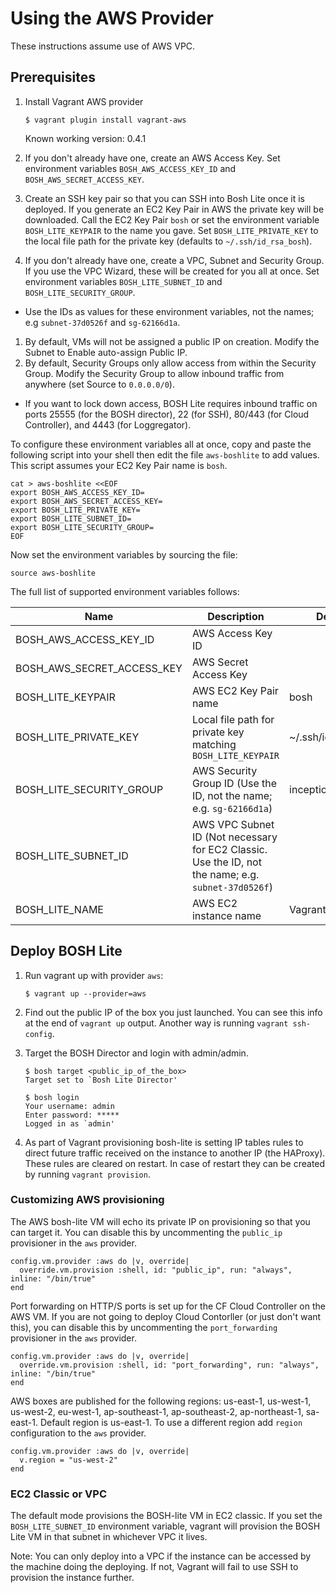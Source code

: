 # Using the AWS Provider

These instructions assume use of AWS VPC.

## Prerequisites

1. Install Vagrant AWS provider

    ```
    $ vagrant plugin install vagrant-aws
    ```

    Known working version: 0.4.1

1. If you don't already have one, create an AWS Access Key. Set environment variables `BOSH_AWS_ACCESS_KEY_ID` and `BOSH_AWS_SECRET_ACCESS_KEY`.
1. Create an SSH key pair so that you can SSH into Bosh Lite once it is deployed. If you generate an EC2 Key Pair in AWS the private key will be downloaded. Call the EC2 Key Pair `bosh` or set the environment variable `BOSH_LITE_KEYPAIR` to the name you gave. Set `BOSH_LITE_PRIVATE_KEY` to the local file path for the private key (defaults to `~/.ssh/id_rsa_bosh`). 
1. If you don't already have one, create a VPC, Subnet and Security Group. If you use the VPC Wizard, these will be created for you all at once. Set environment variables `BOSH_LITE_SUBNET_ID` and `BOSH_LITE_SECURITY_GROUP`. 
  - Use the IDs as values for these environment variables, not the names; e.g `subnet-37d0526f` and `sg-62166d1a`.
1. By default, VMs will not be assigned a public IP on creation. Modify the Subnet to Enable auto-assign Public IP.
1. By default, Security Groups only allow access from within the Security Group. Modify the Security Group to allow inbound traffic from anywhere (set Source to `0.0.0.0/0`). 
  - If you want to lock down access, BOSH Lite requires inbound traffic on ports 25555 (for the BOSH director), 22 (for SSH), 80/443 (for Cloud Controller), and 4443 (for Loggregator).

To configure these environment variables all at once, copy and paste the following script into your shell then edit the file `aws-boshlite` to add values. This script assumes your EC2 Key Pair name is `bosh`.

```
cat > aws-boshlite <<EOF
export BOSH_AWS_ACCESS_KEY_ID=
export BOSH_AWS_SECRET_ACCESS_KEY=
export BOSH_LITE_PRIVATE_KEY=
export BOSH_LITE_SUBNET_ID=
export BOSH_LITE_SECURITY_GROUP=
EOF
```
Now set the environment variables by sourcing the file:
```
source aws-boshlite
```

The full list of supported environment variables follows:

|Name|Description|Default|
|---|---|---|
|BOSH_AWS_ACCESS_KEY_ID     |AWS Access Key ID                    | |
|BOSH_AWS_SECRET_ACCESS_KEY |AWS Secret Access Key                | |
|BOSH_LITE_KEYPAIR          |AWS EC2 Key Pair name                |bosh|
|BOSH_LITE_PRIVATE_KEY      |Local file path for private key matching `BOSH_LITE_KEYPAIR` |~/.ssh/id_rsa_bosh|
|BOSH_LITE_SECURITY_GROUP   |AWS Security Group ID (Use the ID, not the name; e.g. `sg-62166d1a`) |inception|
|BOSH_LITE_SUBNET_ID        |AWS VPC Subnet ID (Not necessary for EC2 Classic. Use the ID, not the name; e.g. `subnet-37d0526f`) | |
|BOSH_LITE_NAME             |AWS EC2 instance name                |Vagrant|

## Deploy BOSH Lite

1. Run vagrant up with provider `aws`:

    ```
    $ vagrant up --provider=aws
    ```

1. Find out the public IP of the box you just launched. You can see this info at the end of `vagrant up` output. Another way is running `vagrant ssh-config`.

1. Target the BOSH Director and login with admin/admin.

    ```
    $ bosh target <public_ip_of_the_box>
    Target set to `Bosh Lite Director'

    $ bosh login
    Your username: admin
    Enter password: *****
    Logged in as `admin'
    ```

1. As part of Vagrant provisioning bosh-lite is setting IP tables rules to direct future traffic received on the instance to another IP (the HAProxy). These rules are cleared on restart. In case of restart they can be created by running `vagrant provision`.

### Customizing AWS provisioning

The AWS bosh-lite VM will echo its private IP on provisioning so that you can target it. You can disable this by uncommenting the `public_ip` provisioner in the `aws` provider.

```
config.vm.provider :aws do |v, override|
  override.vm.provision :shell, id: "public_ip", run: "always", inline: "/bin/true"
end
```

Port forwarding on HTTP/S ports is set up for the CF Cloud Controller on the AWS VM. If you are not going to deploy Cloud Contorller (or just don't want this), you can disable this by uncommenting the `port_forwarding` provisioner in the `aws` provider.

```
config.vm.provider :aws do |v, override|
  override.vm.provision :shell, id: "port_forwarding", run: "always", inline: "/bin/true"
end
```

AWS boxes are published for the following regions: us-east-1, us-west-1, us-west-2, eu-west-1, ap-southeast-1, ap-southeast-2, ap-northeast-1, sa-east-1. Default region is us-east-1. To use a different region add `region` configuration to the `aws` provider.

```
config.vm.provider :aws do |v, override|
  v.region = "us-west-2"
end
```

### EC2 Classic or VPC

The default mode provisions the BOSH-lite VM in EC2 classic. If you set the `BOSH_LITE_SUBNET_ID` environment variable, vagrant will provision the BOSH Lite VM in that subnet in whichever VPC it lives.

Note: You can only deploy into a VPC if the instance can be accessed by the machine doing the deploying. If not, Vagrant will fail to use SSH to provision the instance further.
